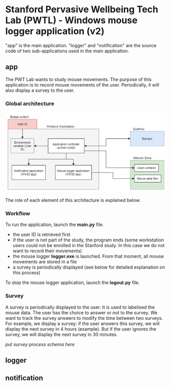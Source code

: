 # Stanford Pervasive Wellbeing Tech Lab (PWTL) - Windows mouse logger application (v2)

"app" is the main application. "logger" and "notification" are the source code of two sub-applications used in the main application.

## app

The PWT Lab wants to study mouse movements. The purpose of this application is to record mouse movements of the user. Periodically, it will also display a survey to the user.

### Global architecture

![Global Architecture](https://github.com/PervasiveWellbeingTech/windows-logger-app-v2/blob/master/img/architecture.png)

The role of each element of this architecture is explained below.

### Workflow

To run the application, launch the **main.py** file.

- the user ID is retrieved first
- if the user is not part of the study, the program ends (some workstation users could not be enrolled in the Stanford study. In this case we do not want to record their movements)
- the mouse logger **logger.exe** is launched. From that moment, all mouse movements are stored in a file
- a survey is periodically displayed (see below for detailed explanation on this process)

To stop the mouse logger application, launch the **logout.py** file.

### Survey

A survey is periodically displayed to the user. It is used to labelised the mouse data.
The user has the choice to answer or not to the survey. We want to track the survey answers to modify the time between two surveys.
For example, we display a survey: if the user answers this survey, we will display the next survey in 4 hours (example). But if the 
user ignores the survey, we will display the next survey in 30 minutes.

*put survey process schema here*


## logger

## notification
